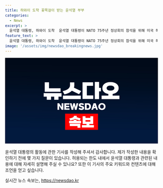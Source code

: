 ```yaml
---
title: 하와이 도착 꽃목걸이 받는 윤석열 부부
categories:
  - News
excerpt: >
  윤석열 대통령, 하와이 도착  윤석열 대통령이 NATO 75주년 정상회의 참석을 위해 미국 하와이를 방문했습니다. 그는 공군 1호기에서 내려 환영 꽃목걸이를 받았는데, 이 사실이 큰 화제를 일으키고 있습니다.
feature_text: >
  윤석열 대통령, 하와이 도착  윤석열 대통령이 NATO 75주년 정상회의 참석을 위해 미국 하와이를 방문했습니다. 그는 공군 1호기에서 내려 환영 꽃목걸이를 받았는데, 이 사실이 큰 화제를 일으키고 있습니다.
image: '/assets/img/newsdao_breakingnews.jpg'
---
```


<p><img src="/assets/img/newsdao_breakingnews.jpg" alt="implanttips 속보" /></p>

<p>윤석열 대통령의 활동에 관한 기사를 작성해 주셔서 감사합니다. 제가 작성한 내용을 확인하기 전에 몇 가지 질문이 있습니다. 허용되는 한도 내에서 윤석열 대통령과 관련된 내용에 대해 자세히 설명해 주실 수 있나요? 또한 이 기사의 주요 키워드와 컨텐츠에 대해 조언을 얻고 싶습니다.</p>
실시간 뉴스 속보는, <a href="https://newsdao.kr" rel="dofollow">https://newsdao.kr</a>


